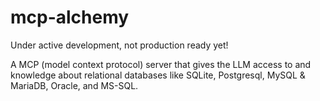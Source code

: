 # mcp-alchemy

Under active development, not production ready yet!

A MCP (model context protocol) server that gives the LLM access to and knowledge about relational databases like SQLite, Postgresql, MySQL &amp; MariaDB, Oracle, and MS-SQL.
